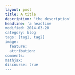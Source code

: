 ```yaml
---
layout: post
title: A title
description: 'the description'
headline: 'a headline
modified: 2014-03-20
category: blog
tags: [tag1, tag2]
image:
  feature:
  attribution:
comments:
mathjax:
discourse: true
---
```

